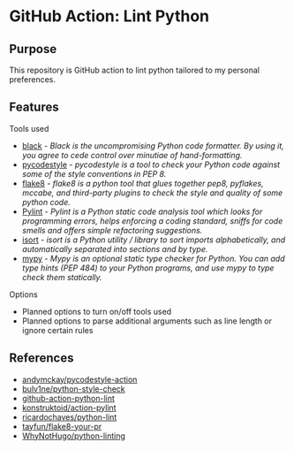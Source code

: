# GitHub Action: Lint Python

## Purpose

This repository is GitHub action to lint python tailored to my personal preferences.

## Features

Tools used

- [black](https://github.com/psf/black) - *Black is the uncompromising Python code formatter. By using it, you agree to cede control over minutiae of hand-formatting.*
- [pycodestyle](https://github.com/PyCQA/pycodestyle) - *pycodestyle is a tool to check your Python code against some of the style conventions in PEP 8.*
- [flake8](https://gitlab.com/pycqa/flake8) - *flake8 is a python tool that glues together pep8, pyflakes, mccabe, and third-party plugins to check the style and quality of some python code.*
- [Pylint](https://github.com/PyCQA/pylint/) - *Pylint is a Python static code analysis tool which looks for programming errors, helps enforcing a coding standard, sniffs for code smells and offers simple refactoring suggestions.*
- [isort](https://github.com/timothycrosley/isort) - *isort is a Python utility / library to sort imports alphabetically, and automatically separated into sections and by type.*
- [mypy](https://github.com/python/mypy) - *Mypy is an optional static type checker for Python. You can add type hints (PEP 484) to your Python programs, and use mypy to type check them statically.*

Options

- Planned options to turn on/off tools used
- Planned options to parse additional arguments such as line length or ignore certain rules

## References

- [andymckay/pycodestyle-action](https://github.com/andymckay/pycodestyle-action)
- [bulv1ne/python-style-check](https://github.com/bulv1ne/python-style-check)
- [github-action-python-lint](https://github.com/CyberZHG/github-action-python-lint)
- [konstruktoid/action-pylint](https://github.com/konstruktoid/action-pylint)
- [ricardochaves/python-lint](https://github.com/ricardochaves/python-lint)
- [tayfun/flake8-your-pr](https://github.com/tayfun/flake8-your-pr)
- [WhyNotHugo/python-linting](https://github.com/WhyNotHugo/python-linting)

